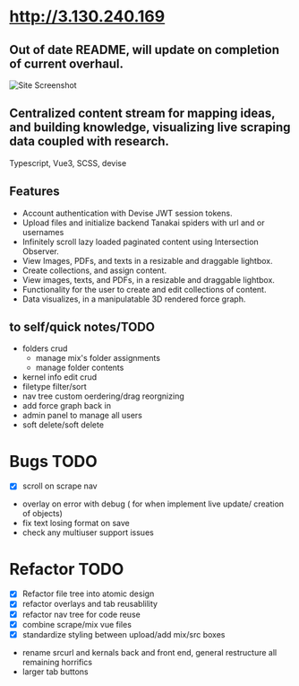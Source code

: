 # http://3.130.240.169

## Out of date README, will update on completion of current overhaul.  

![Site Screenshot](https://crystal-hair.nyc3.cdn.digitaloceanspaces.com/sitedemo.gif)

## Centralized content stream for mapping ideas, and building knowledge, visualizing live scraping data coupled with research.

Typescript, Vue3, SCSS, devise

## Features

- Account authentication with Devise JWT session tokens.
- Upload files and initialize backend Tanakai spiders with url and or usernames
- Infinitely scroll lazy loaded paginated content using Intersection Observer.
- View Images, PDFs, and texts in a resizable and draggable lightbox.
- Create collections, and assign content.
- View images, texts, and PDFs, in a resizable and draggable lightbox.
- Functionality for the user to create and edit collections of content.
- Data visualizes, in a manipulatable 3D rendered force graph.

## to self/quick notes/TODO
- folders crud
  - manage mix's folder assignments
  - manage folder contents
- kernel info edit crud
- filetype filter/sort
- nav tree custom oerdering/drag reorgnizing
- add force graph back in
- admin panel to manage all users
- soft delete/soft delete

# Bugs TODO
- [X] scroll on scrape nav
- overlay on error with debug ( for when implement live update/ creation of objects)
- fix text losing format on save
- check any multiuser support issues

# Refactor TODO
- [X] Refactor file tree into atomic design
- [X] refactor overlays and tab reusablility
- [X] refactor nav tree for code reuse
- [X] combine scrape/mix vue files
- [X] standardize styling between upload/add mix/src boxes
- rename srcurl and kernals back and front end, general restructure all remaining horrifics
- larger tab buttons
